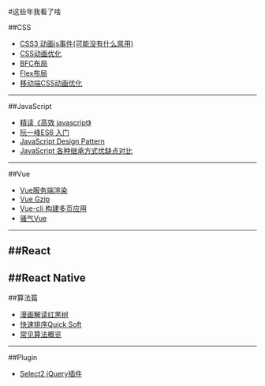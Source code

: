#这些年我看了啥

##CSS
* [CSS3 动画js事件(可能没有什么屌用)](http://imweb.io/topic/5643850eed18cc424277050e)
* [CSS动画优化](https://www.cnblogs.com/langzi1989/p/5965818.html)
* [BFC布局](https://blog.csdn.net/baidu_37107022/article/details/71634396)
* [Flex布局](http://www.ruanyifeng.com/blog/2015/07/flex-grammar.html)
* [移动端CSS动画优化](https://blog.csdn.net/natalie86/article/details/44172117)
--------------------------------------------------
##JavaScript
* [精读《高效 javascript》](https://juejin.im/entry/5b7e487f6fb9a019dd6aa85f)
* [阮一峰ES6 入门](http://es6.ruanyifeng.com/#docs/let)
* [JavaScript Design Pattern](https://www.cnblogs.com/xianyulaodi/p/5827821.html)
* [JavaScript 各种继承方式优缺点对比](https://juejin.im/post/5b6bf7dcf265da0f664051b3)
--------------------------------------------------
##Vue
* [Vue服务端渲染](https://github.com/zyl1314/vue-ssr-demo/issues/2)
* [Vue Gzip](https://blog.csdn.net/u013788943/article/details/79786558)
* [Vue-cli 构建多页应用](https://www.jianshu.com/p/0a30aca71b16)
* [骚气Vue](https://juejin.im/post/5b6f8eeb6fb9a0098729aa68)
--------------------------------------------------
##React 
--------------------------------------------------
##React Native
--------------------------------------------------
##算法篇
* [漫画解读红黑树](https://www.sohu.com/a/201923614_466939?qq-pf-to=pcqq.c2c)
* [快速排序Quick Soft](http://bubkoo.com/2014/01/12/sort-algorithm/quick-sort/)
* [常见算法概览](https://juejin.im/post/5b72f0caf265da282809f3b5)
--------------------------------------------------
##Plugin 
* [Select2 jQuery插件](https://select2.org/)
